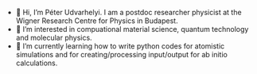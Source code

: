 - 👋 Hi, I’m Péter Udvarhelyi. I am a postdoc researcher physicist at the Wigner Research Centre for Physics in Budapest.
- 👀 I’m interested in compuational material science, quantum technology and molecular physics.
- 🌱 I’m currently learning how to write python codes for atomistic simulations and for creating/processing input/output for ab initio calculations.

<!---
- 💞️ I’m looking to collaborate on ...
- 📫 How to reach me ...

peterudvarhelyi/peterudvarhelyi is a ✨ special ✨ repository because its `README.md` (this file) appears on your GitHub profile.
You can click the Preview link to take a look at your changes.
--->
